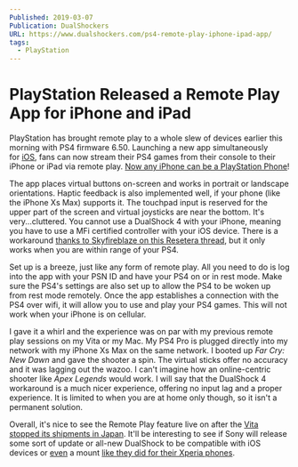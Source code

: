 ```yaml
---
Published: 2019-03-07
Publication: DualShockers
URL: https://www.dualshockers.com/ps4-remote-play-iphone-ipad-app/
tags:
  - PlayStation
---
```

# PlayStation Released a Remote Play App for iPhone and iPad

PlayStation has brought remote play to a whole slew of devices earlier this morning with PS4 firmware 6.50. Launching a new app simultaneously for [iOS](https://www.anrdoezrs.net/links/100784070/type/dlg/sid/UUdsUeUpU23534/https://itunes.apple.com/us/app/ps4-remote-play/id1436192460), fans can now stream their PS4 games from their console to their iPhone or iPad via remote play. [Now any iPhone can be a PlayStation Phone](https://cdn57.androidauthority.net/wp-content/uploads/2018/08/sony-xperia-play-840x473.jpg)!

The app places virtual buttons on-screen and works in portrait or landscape orientations. Haptic feedback is also implemented well, if your phone (like the iPhone Xs Max) supports it. The touchpad input is reserved for the upper part of the screen and virtual joysticks are near the bottom. It's very...cluttered. You cannot use a DualShock 4 with your iPhone, meaning you have to use a MFi certified controller with your iOS device. There is a workaround [thanks to Skyfireblaze on this Resetera thread](https://www.resetera.com/threads/ps4-firmware-6-50-is-out-remote-play-on-ios-devices-x-o-confirm-button-can-be-swapped.103897/#post-18607003), but it only works when you are within range of your PS4.

Set up is a breeze, just like any form of remote play. All you need to do is log into the app with your PSN ID and have your PS4 on or in rest mode. Make sure the PS4's settings are also set up to allow the PS4 to be woken up from rest mode remotely. Once the app establishes a connection with the PS4 over wifi, it will allow you to use and play your PS4 games. This will not work when your iPhone is on cellular.

I gave it a whirl and the experience was on par with my previous remote play sessions on my Vita or my Mac. My PS4 Pro is plugged directly into my network with my iPhone Xs Max on the same network. I booted up _Far Cry: New Dawn_ and gave the shooter a spin. The virtual sticks offer no accuracy and it was lagging out the wazoo. I can't imagine how an online-centric shooter like _Apex Legends_ would work. I will say that the DualShock 4 workaround is a much nicer experience, offering no input lag and a proper experience. It is limited to when you are at home only though, so it isn't a permanent solution.

Overall, it's nice to see the Remote Play feature live on after the [Vita stopped its shipments in Japan](https://www.dualshockers.com/ps-vita-shipments-japan-end/). It'll be interesting to see if Sony will release some sort of update or all-new DualShock to be compatible with iOS devices or [even](https://www.dualshockers.com/sony-xmount-ps4-remote-play/) a mount [like they did for their Xperia phones](https://www.dualshockers.com/sony-xmount-ps4-remote-play/).